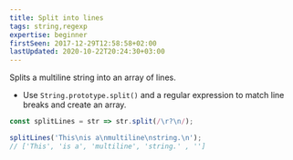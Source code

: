 ```yaml
---
title: Split into lines
tags: string,regexp
expertise: beginner
firstSeen: 2017-12-29T12:58:58+02:00
lastUpdated: 2020-10-22T20:24:30+03:00
---
```


Splits a multiline string into an array of lines.

- Use `String.prototype.split()` and a regular expression to match line breaks and create an array.

```js
const splitLines = str => str.split(/\r?\n/);
```

```js
splitLines('This\nis a\nmultiline\nstring.\n');
// ['This', 'is a', 'multiline', 'string.' , '']
```
